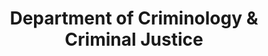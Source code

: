 ---
Destinations: rec2wDgiVvgVrFeOo
title: Department of Criminology & Criminal Justice
contactImage: OrderedDict([('id', 'attPZkcbg5n5ILAU7'), ('width', 542), ('height', 542), ('url', 'https://dl.airtable.com/.attachments/a4cd2a41e2dc58ba14fdd0c26d5883d6/89615b82/UTSA_Logo_Website_UTSA_Logo_Stacked_Center1.png?ts=1660580972&userId=usr3dGtitKwSxUcGO&cs=d04c6b4191953006'), ('filename', 'UTSA_Logo_Website_UTSA_Logo_Stacked_Center (1).png'), ('size', 18456), ('type', 'image/png'), ('thumbnails', OrderedDict([('small', OrderedDict([('url', 'https://dl.airtable.com/.attachmentThumbnails/2a78ce2115d54bf4155f483511229f68/d2696345?ts=1660580972&userId=usr3dGtitKwSxUcGO&cs=ae35f3e94a6cd2ba'), ('width', 36), ('height', 36)])), ('large', OrderedDict([('url', 'https://dl.airtable.com/.attachmentThumbnails/0b7722869131a912f565a66bdbf6a0ee/b48dd6dc?ts=1660580972&userId=usr3dGtitKwSxUcGO&cs=6c965d5bfdbbed5c'), ('width', 512), ('height', 512)])), ('full', OrderedDict([('url', 'https://dl.airtable.com/.attachmentThumbnails/c6478ba42872a0c38a428fe8d41839e3/ab28cbcd?ts=1660580972&userId=usr3dGtitKwSxUcGO&cs=62d3c64893c7227e'), ('width', 3000), ('height', 3000)]))]))])
name: Dr. Richard Hartley
employer: University of Texas at San Antonio
Last Modified: 2022-05-27T14:24:42.000Z
---